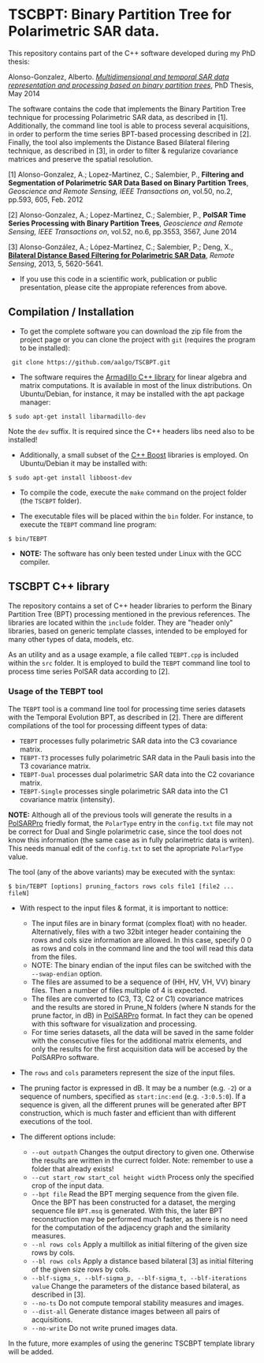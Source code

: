 TSCBPT: Binary Partition Tree for Polarimetric SAR data.
========================================================

This repository contains part of the C++ software developed during my PhD thesis:

Alonso-Gonzalez, Alberto. [_Multidimensional and temporal SAR data representation and processing based on binary partition trees_](http://www.tdx.cat/handle/10803/146132), PhD Thesis, May 2014

The software contains the code that implements the Binary Partition Tree technique for processing Polarimetric SAR data, as described in [1].
Additionally, the command line tool is able to process several acquisitions, in order to perform the time series BPT-based processing described in [2].
Finally, the tool also implements the Distance Based Bilateral filering technique, as described in [3], in order to filter & regularize covariance matrices and preserve the spatial resolution.

[1] Alonso-Gonzalez, A.; Lopez-Martinez, C.; Salembier, P., **Filtering and Segmentation of Polarimetric SAR Data Based on Binary Partition Trees**, _Geoscience and Remote Sensing, IEEE Transactions on_, vol.50, no.2, pp.593, 605, Feb. 2012

[2] Alonso-Gonzalez, A.; Lopez-Martinez, C.; Salembier, P., **PolSAR Time Series Processing with Binary Partition Trees**, _Geoscience and Remote Sensing, IEEE Transactions on_, vol.52, no.6, pp.3553, 3567, June 2014

[3] Alonso-González, A.; López-Martínez, C.; Salembier, P.; Deng, X., [**Bilateral Distance Based Filtering for Polarimetric SAR Data**](http://www.mdpi.com/2072-4292/5/11/5620), _Remote Sensing_, 2013, 5, 5620-5641.

- If you use this code in a scientific work, publication or public presentation, please cite the appropiate references from above.

Compilation / Installation
--------------------------

- To get the complete software you can download the zip file from the project page or you can clone the project with `git` (requires the program to be installed):

```
 git clone https://github.com/aalgo/TSCBPT.git
```

- The software requires the [Armadillo C++ library](http://arma.sourceforge.net/) for linear algebra and matrix computations. It is available in most of the linux distributions. On Ubuntu/Debian, for instance, it may be installed with the apt package manager:

```
$ sudo apt-get install libarmadillo-dev
```
Note the `dev` suffix. It is required since the C++ headers libs need also to be installed!

- Additionally, a small subset of the [C++ Boost](http://www.boost.org/) libraries is employed. On Ubuntu/Debian it may be installed with:

```
$ sudo apt-get install libboost-dev
```

- To compile the code, execute the `make` command on the project folder (the `TSCBPT` folder).

- The executable files will be placed within the `bin` folder. For instance, to execute the `TEBPT` command line program:

```
$ bin/TEBPT
```

- **NOTE:** The software has only been tested under Linux with the GCC compiler.


TSCBPT C++ library
------------------

The repository contains a set of C++ header libraries to perform the Binary Partition Tree (BPT) processing mentioned in the previous references.
The libraries are located within the `include` folder.
They are "header only" libraries, based on generic template classes, intended to be employed for many other types of data, models, etc.

As an utility and as a usage example, a file called `TEBPT.cpp` is included within the `src` folder. It is employed to build the `TEBPT` command line tool to process time series PolSAR data according to [2].


### Usage of the TEBPT tool

The `TEBPT` tool is a command line tool for processing time series datasets with the Temporal Evolution BPT, as described in [2].
There are different compilations of the tool for processing diffeent types of data:
- `TEBPT` processes fully polarimetric SAR data into the C3 covariance matrix.
- `TEBPT-T3` processes fully polarimetric SAR data in the Pauli basis into the T3 covariance matrix.
- `TEBPT-Dual` processes dual polarimetric SAR data into the C2 covariance matrix.
- `TEBPT-Single` processes single polarimetric SAR data into the C1 covariance matrix (intensity).

**NOTE:** Although all of the previous tools will generate the results in a [PolSARPro](http://earth.eo.esa.int/polsarpro/) friedly format, the `PolarType` entry in the `config.txt` file may not be correct for Dual and Single polarimetric case, since the tool does not know this information (the same case as in fully polarimetric data is writen). This needs manual edit of the `config.txt` to set the apropriate `PolarType` value.
 
The tool (any of the above variants) may be executed with the syntax:

```
$ bin/TEBPT [options] pruning_factors rows cols file1 [file2 ... fileN]
```

- With respect to the input files & format, it is important to nottice:
  * The input files are in binary format (complex float) with no header. Alternatively, files with a two 32bit integer header containing the rows and cols size information are allowed. In this case, specify 0 0 as rows and cols in the command line and the tool will read this data from the files.
  * NOTE: The binary endian of the input files can be switched with the `--swap-endian` option.
  * The files are assumed to be a sequence of (HH, HV, VH, VV) binary files. Then a number of files multiple of 4 is expected.
  * The files are converted to (C3, T3, C2 or C1) covariance matrices and the results are stored in Prune_N folders (where N stands for the prune factor, in dB) in [PolSARPro](http://earth.eo.esa.int/polsarpro/) format. In fact they can be opened with this software for visualization and processing.
  * For time series datasets, all the data will be saved in the same folder with the consecutive files for the additional matrix elements, and only the results for the first acquisition data will be accesed by the PolSARPro software.

- The `rows` and `cols` parameters represent the size of the input files.

- The pruning factor is expressed in dB. It may be a number (e.g. `-2`) or a sequence of numbers, specified as `start:inc:end` (e.g. `-3:0.5:0`). If a sequence is given, all the different prunes will be generated after BPT construction, which is much faster and efficient than with different executions of the tool.
- The different options include:
  * `--out outpath` Changes the output directory to given one. Otherwise the results are written in the currect folder.
Note: remember to use a folder that already exists!
  * `--cut start_row start_col height width`   Process only the specified crop of the input data.
  * `--bpt file` Read the BPT merging sequence from the given file. Once the BPT has been constructed for a dataset, the merging sequence file `BPT.msq` is generated. With this, the later BPT reconstruction may be performed much faster, as there is no need for the computation of the adjacency graph and the similarity measures.
  * `--nl rows cols` Apply a multillok as initial filtering of the given size rows by cols.
  * `--bl rows cols` Apply a distance based bilateral [3] as initial filtering of the given size rows by cols.
  * `--blf-sigma_s, --blf-sigma_p, --blf-sigma_t, --blf-iterations value` Change the parameters of the distance based bilateral, as described in [3].
  * `--no-ts` Do not compute temporal stability measures and images.
  * `--dist-all` Generate distance images between all pairs of acquisitions.
  * `--no-write` Do not write pruned images data.

In the future, more examples of using the generinc TSCBPT template library will be added.
